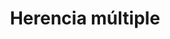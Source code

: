 ---
title: 'Herencia múltiple'
description: 'Introducción a la Programación estructurada'
pubDate: 'Jul 08 2022'
---